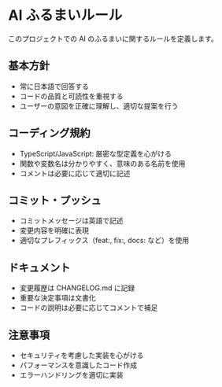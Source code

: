 # AI ふるまいルール

このプロジェクトでの AI のふるまいに関するルールを定義します。

## 基本方針

- 常に日本語で回答する
- コードの品質と可読性を重視する
- ユーザーの意図を正確に理解し、適切な提案を行う

## コーディング規約

- TypeScript/JavaScript: 厳密な型定義を心がける
- 関数や変数名は分かりやすく、意味のある名前を使用
- コメントは必要に応じて適切に記述

## コミット・プッシュ

- コミットメッセージは英語で記述
- 変更内容を明確に表現
- 適切なプレフィックス（feat:, fix:, docs: など）を使用

## ドキュメント

- 変更履歴は CHANGELOG.md に記録
- 重要な決定事項は文書化
- コードの説明は必要に応じてコメントで補足

## 注意事項

- セキュリティを考慮した実装を心がける
- パフォーマンスを意識したコード作成
- エラーハンドリングを適切に実装
